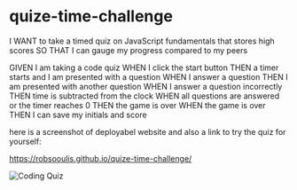 # quize-time-challenge

I WANT to take a timed quiz on JavaScript fundamentals that stores high scores
SO THAT I can gauge my progress compared to my peers

GIVEN I am taking a code quiz
WHEN I click the start button
THEN a timer starts and I am presented with a question
WHEN I answer a question
THEN I am presented with another question
WHEN I answer a question incorrectly
THEN time is subtracted from the clock
WHEN all questions are answered or the timer reaches 0
THEN the game is over
WHEN the game is over
THEN I can save my initials and score

here is a screenshot of deployabel website and also a link to try the quiz for yourself:

https://robsooulis.github.io/quize-time-challenge/

![Coding Quiz](https://user-images.githubusercontent.com/85200166/137618731-dab610e6-298f-40bb-a249-81219fa9d0f7.png)
